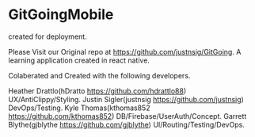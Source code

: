 # GitGoingMobile
created for deployment.

Please Visit our Original repo at https://github.com/justnsig/GitGoing.
A learning application created in react native.

Colaberated and Created with the following developers.

Heather Drattlo(hDratto https://github.com/hdrattlo88) UX/AntiClippy/Styling.
Justin Sigler(justnsig https://github.com/justnsig) DevOps/Testing.
Kyle Thomas(kthomas852 https://github.com/kthomas852) DB/Firebase/UserAuth/Concept.
Garrett Blythe(gjblythe https://github.com/gjblythe) UI/Routing/Testing/DevOps.
